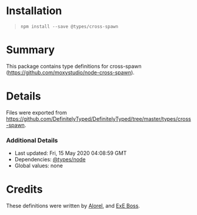 # Installation
> `npm install --save @types/cross-spawn`

# Summary
This package contains type definitions for cross-spawn (https://github.com/moxystudio/node-cross-spawn).

# Details
Files were exported from https://github.com/DefinitelyTyped/DefinitelyTyped/tree/master/types/cross-spawn.

### Additional Details
 * Last updated: Fri, 15 May 2020 04:08:59 GMT
 * Dependencies: [@types/node](https://npmjs.com/package/@types/node)
 * Global values: none

# Credits
These definitions were written by [Alorel](https://github.com/Alorel), and [ExE Boss](https://github.com/ExE-Boss).
